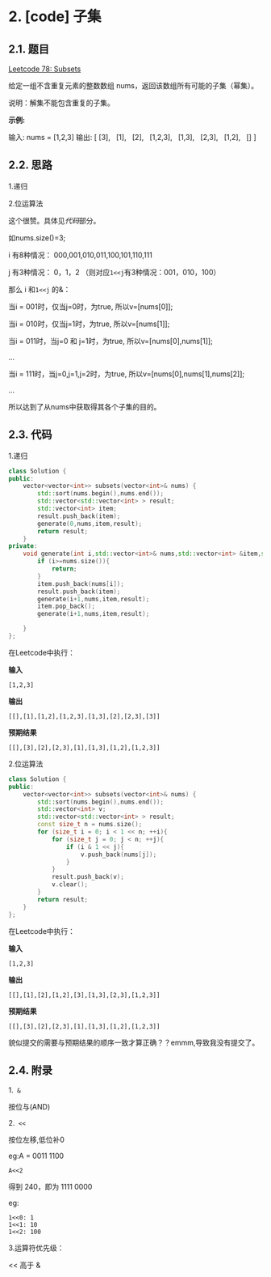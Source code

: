 # 2. [code] 子集

## 2.1. 题目

[Leetcode 78: Subsets](https://leetcode-cn.com/problems/subsets)

给定一组不含重复元素的整数数组 nums，返回该数组所有可能的子集（幂集）。

说明：解集不能包含重复的子集。

**示例:**

输入: nums = [1,2,3]
输出:
[
  [3],
  [1],
  [2],
  [1,2,3],
  [1,3],
  [2,3],
  [1,2],
  []
]

## 2.2. 思路

1.递归

2.位运算法

这个很赞。具体见*代码*部分。

如nums.size()=3;

i 有8种情况： 000,001,010,011,100,101,110,111

j 有3种情况： 0，1，2 （则对应```1<<j```有3种情况：001，010，100）

那么 i 和```1<<j``` 的&：

当i = 001时，仅当j=0时，为true, 所以v=[nums[0]];

当i = 010时，仅当j=1时，为true, 所以v=[nums[1]];

当i = 011时，当j=0 和 j=1时，为true, 所以v=[nums[0],nums[1]];

...

当i = 111时，当j=0,j=1,j=2时，为true, 所以v=[nums[0],nums[1],nums[2]];

...

所以达到了从nums中获取得其各个子集的目的。


## 2.3. 代码

1.递归
```c++
class Solution {
public:
    vector<vector<int>> subsets(vector<int>& nums) {
        std::sort(nums.begin(),nums.end());
        std::vector<std::vector<int> > result;
        std::vector<int> item;
        result.push_back(item);
        generate(0,nums,item,result);
        return result;
    }
private:
    void generate(int i,std::vector<int>& nums,std::vector<int> &item,std::vector<std::vector<int> > &result){
        if (i>=nums.size()){
            return;
        }
        item.push_back(nums[i]);
        result.push_back(item);
        generate(i+1,nums,item,result);
        item.pop_back();
        generate(i+1,nums,item,result);

    }
};
```
在Leetcode中执行：

**输入**

```
[1,2,3]
```

**输出**

```
[[],[1],[1,2],[1,2,3],[1,3],[2],[2,3],[3]]
```

**预期结果**

```
[[],[3],[2],[2,3],[1],[1,3],[1,2],[1,2,3]]
```

2.位运算法

```c++
class Solution {
public:
    vector<vector<int>> subsets(vector<int>& nums) {
        std::sort(nums.begin(),nums.end());
        std::vector<int> v;
        std::vector<std::vector<int> > result;
        const size_t n = nums.size();
        for (size_t i = 0; i < 1 << n; ++i){
            for (size_t j = 0; j < n; ++j){
                if (i & 1 << j){
                    v.push_back(nums[j]);
                }
            }
            result.push_back(v);
            v.clear();
        }
        return result;
    }
};
```

在Leetcode中执行：

**输入**
```
[1,2,3]
```

**输出**
```
[[],[1],[2],[1,2],[3],[1,3],[2,3],[1,2,3]]
```

**预期结果**
```
[[],[3],[2],[2,3],[1],[1,3],[1,2],[1,2,3]]
```

貌似提交的需要与预期结果的顺序一致才算正确？？emmm,导致我没有提交了。

## 2.4. 附录
1.```
&```

按位与(AND)

2.```
<<```

按位左移,低位补0

eg:A = 0011 1100

```
A<<2
```

得到 240，即为 1111 0000 

eg:
```
1<<0: 1
1<<1: 10
1<<2: 100
```

3.运算符优先级：

<< 高于 &